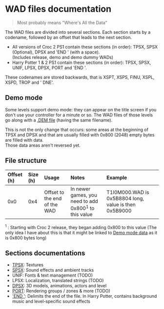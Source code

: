 # WAD files documentation

> Most probably means "Where's All the Data"

The WAD files are divided into several sections.
Each section starts by a codename, followed by an offset that leads to the next section.

- All versions of Croc 2 PS1 contain these sections (in order): TPSX, SPSX (Optional), DPSX and 'END ' (with a space).  
  (Includes release, demo and demo dummy WADs)
- Harry Potter 1 & 2 PS1 contain these sections (in order): TPSX, SPSX, UNIF, LPSX, DPSX, PORT and 'END '.

These codenames are stored backwards, that is XSPT, XSPS, FINU, XSPL, XSPD, TROP and ' DNE'.

## Demo mode

Some levels support demo mode: they can appear on the title screen if you don't use your controller for a minute or so.
The WAD files of those levels go along with a [.DEM file](DEM.md) (having the same filename).

This is not the only change that occurs: some areas at the beginning of TPSX and DPSX and that are usually filled with 0x800 (2048) empty bytes are filled with data.  
Those data areas aren't reversed yet.

## File structure

| Offset (h) | Size (h) | Usage                        | Notes                                                        | Example                                               |
| :--------- | :------- | :--------------------------- | :----------------------------------------------------------- | :---------------------------------------------------- |
| 0x0        | 0x4      | Offset to the end of the WAD | In newer games, you need to add 0x800<sup>1</sup> to this value | T1I0M000.WAD is 0x5B8804 long, value is then 0x5B9000 |

<sup>1</sup> : Starting with Croc 2 release, they began adding 0x800 to this value (The only idea I have about this is that it might be linked to [Demo mode data](#Demo-mode) as it is 0x800 bytes long)

## Sections documentations

- [TPSX](WAD%20sections/TPSX.md): Textures
- [SPSX](WAD%20sections/SPSX.md): Sound effects and ambient tracks
- UNIF: Fonts & text management (TODO)
- LPSX: Localization, translated strings (TODO)
- [DPSX](WAD%20sections/DPSX.md): 3D models, animations, actors and level
- [PORT](WAD%20sections/PORT.md): Rendering groups / zones & more (TODO)
- ['END '](WAD%20sections/END.md): Delimits the end of the file. In Harry Potter, contains background music and
  level-specific sound effects

